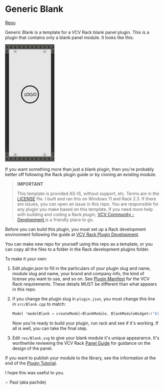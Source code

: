 # Generic Blank

[Repo](https://github.com/Paul-Dempsey/GenericBlank)

Generic Blank is a template for a VCV Rack blank panel plugin. This is a plugin that contains only a blank panel module. It looks like this:

![](doc/Blank.png)

If you want something more than just a blank plugin, then you're probably better off following the Rack plugin guide or by cloning an existing module.

> **IMPORTANT**
>
> This template is provided AS-IS, without support, etc. Terms are in the [LICENSE](LICENSE) file. I built and ran this on Windows 11 and Rack 2.3. If there are issues, you can open an issue in this repo. You are responsible for any plugin you make based on this template. If you need more help with building and coding a Rack plugin, [VCV Community - Development ](https://community.vcvrack.com/c/development) is a friendly place to go.

Before you can build this plugin, you must set up a Rack development environment following the guide at [VCV Rack Plugin Development](https://vcvrack.com/manual/PluginDevelopmentTutorial).

You can make new repo for yourself using this repo as a template, or you can copy all the files to a folder in the Rack development plugins folder.

To make it your own:

1. Edit plugin.json to fill in the particulars of your plugin slug and name, module slug and name, your brand and company info, the kind of license you want to use, and so on. See [Plugin Manifest](https://vcvrack.com/manual/Manifest) for the VCV Rack requirements. These details MUST be different than what appears in this repo.

2. If you change the plugin slug in `plugin.json`, you must change this line in `src/Blank.cpp` to match:

   ```cpp
   Model *modelBlank = createModel<BlankModule, BlankModuleWidget>("blank");
   ```

   Now you're ready to build your plugin, run rack and see if it's working. If all is well, you can take the final step.

3. Edit `res/Blank.svg` to give your blank module it's unique appearance. It's worthwhile reviewing the VCV Rack [Panel Guide](https://vcvrack.com/manual/Panel) for guidance on the design of the panel.

If you want to publish your module to the library, see the information at the end of the [ Plugin Tutorial](https://vcvrack.com/manual/PluginDevelopmentTutorial).

I hope this was useful to you.

:- Paul (aka pachde)
